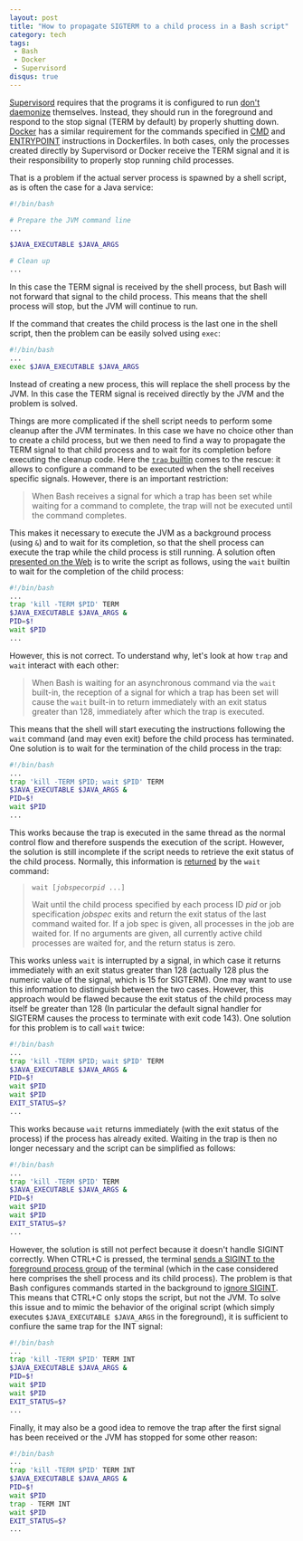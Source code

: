 ```yaml
---
layout: post
title: "How to propagate SIGTERM to a child process in a Bash script"
category: tech
tags:
 - Bash
 - Docker
 - Supervisord
disqus: true
---
```


[Supervisord](http://supervisord.org/) requires that the programs it is configured to run
[don't daemonize](http://supervisord.org/subprocess.html) themselves. Instead, they should run in the
foreground and respond to the stop signal (TERM by default) by properly shutting down.
[Docker](https://www.docker.com/) has a similar requirement for the commands specified in
[CMD](http://docs.docker.com/reference/builder/#cmd) and [ENTRYPOINT](http://docs.docker.com/reference/builder/#entrypoint)
instructions in Dockerfiles. In both cases, only the processes created directly by Supervisord or
Docker receive the TERM signal and it is their responsibility to properly stop running child processes.

That is a problem if the actual server process is spawned by a shell script, as is often the case for a Java service:

~~~ bash
#!/bin/bash

# Prepare the JVM command line
...

$JAVA_EXECUTABLE $JAVA_ARGS

# Clean up
...
~~~

In this case the TERM signal is received by the shell process, but Bash will not forward that
signal to the child process. This means that the shell process will stop, but the JVM will
continue to run.

If the command that creates the child process is the last one in the shell script, then the problem
can be easily solved using `exec`:

~~~ bash
#!/bin/bash
...
exec $JAVA_EXECUTABLE $JAVA_ARGS
~~~

Instead of creating a new process, this will replace the shell process by the JVM. In this case the
TERM signal is received directly by the JVM and the problem is solved.

Things are more complicated if the shell script needs to perform some cleanup after the JVM
terminates. In this case we have no choice other than to create a child process, but we then need
to find a way to propagate the TERM signal to that child process and to wait for its completion
before executing the cleanup code. Here the [`trap` builtin](http://www.tldp.org/LDP/Bash-Beginners-Guide/html/sect_12_02.html)
comes to the rescue: it allows to configure a command to be executed when the shell receives
specific signals. However, there is an important restriction:

> When Bash receives a signal for which a trap has been set while waiting for a command to complete,
the trap will not be executed until the command completes.

This makes it necessary to execute the JVM as a background process (using `&`) and to wait for its
completion, so that the shell process can execute the trap while the child process is still running.
A solution often [presented on the Web][3] is to write the script as follows, using the `wait`
builtin to wait for the completion of the child process:

~~~ bash
#!/bin/bash
...
trap 'kill -TERM $PID' TERM
$JAVA_EXECUTABLE $JAVA_ARGS &
PID=$!
wait $PID
...
~~~

However, this is not correct. To understand why, let's look at how `trap` and `wait` interact with
each other:

> When Bash is waiting for an asynchronous command via the `wait` built-in, the reception of a
signal for which a trap has been set will cause the `wait` built-in to return immediately with an
exit status greater than 128, immediately after which the trap is executed.

This means that the shell will start executing the instructions following the `wait` command
(and may even exit) before the child process has terminated. One solution is to wait for the
termination of the child process in the trap:

~~~ bash
#!/bin/bash
...
trap 'kill -TERM $PID; wait $PID' TERM
$JAVA_EXECUTABLE $JAVA_ARGS &
PID=$!
wait $PID
...
~~~

This works because the trap is executed in the same thread as the normal control flow and therefore
suspends the execution of the script. However, the solution is still incomplete if the script needs
to retrieve the exit status of the child process. Normally, this information is
[returned](http://www.gnu.org/software/bash/manual/html_node/Job-Control-Builtins.html) by the
`wait` command:

> `wait [`*`jobspec`*` or `*`pid`*` ...]`
>
> Wait until the child process specified by each process ID *pid* or job specification *jobspec*
exits and return the exit status of the last command waited for. If a job spec is given, all
processes in the job are waited for. If no arguments are given, all currently active child
processes are waited for, and the return status is zero.

This works unless `wait` is interrupted by a signal, in which case it returns immediately with an
exit status greater than 128 (actually 128 plus the numeric value of the signal, which is 15 for SIGTERM).
One may want to use this information to distinguish between the two cases. However, this approach would be flawed
because the exit status of the child process may itself be greater than 128 (In particular the default signal
handler for SIGTERM causes the process to terminate with exit code 143).
One solution for this problem is to call `wait` twice:

~~~ bash
#!/bin/bash
...
trap 'kill -TERM $PID; wait $PID' TERM
$JAVA_EXECUTABLE $JAVA_ARGS &
PID=$!
wait $PID
wait $PID
EXIT_STATUS=$?
...
~~~

This works because `wait` returns immediately (with the exit status of the process) if the process
has already exited. Waiting in the trap is then no longer necessary and the script can be simplified
as follows:

~~~ bash
#!/bin/bash
...
trap 'kill -TERM $PID' TERM
$JAVA_EXECUTABLE $JAVA_ARGS &
PID=$!
wait $PID
wait $PID
EXIT_STATUS=$?
...
~~~

However, the solution is still not perfect because it doesn't handle SIGINT correctly. 
When CTRL+C is pressed, the terminal [sends a SIGINT to the foreground process group][1] of the
terminal (which in the case considered here comprises the shell process and its child process).
The problem is that Bash configures commands started in the background to [ignore SIGINT][2].
This means that CTRL+C only stops the script, but not the JVM.
To solve this issue and to mimic the behavior of the original script (which simply
executes `$JAVA_EXECUTABLE $JAVA_ARGS` in the foreground), it is sufficient to confiure the
same trap for the INT signal:

~~~ bash
#!/bin/bash
...
trap 'kill -TERM $PID' TERM INT
$JAVA_EXECUTABLE $JAVA_ARGS &
PID=$!
wait $PID
wait $PID
EXIT_STATUS=$?
...
~~~

Finally, it may also be a good idea to remove the trap after the first signal has been received
or the JVM has stopped for some other reason:

~~~ bash
#!/bin/bash
...
trap 'kill -TERM $PID' TERM INT
$JAVA_EXECUTABLE $JAVA_ARGS &
PID=$!
wait $PID
trap - TERM INT
wait $PID
EXIT_STATUS=$?
...
~~~

[1]: http://unix.stackexchange.com/questions/149741/why-is-sigint-not-propagated-to-childs-process-when-sent-to-its-parent-process#149756
[2]: http://unix.stackexchange.com/questions/55558/how-can-i-kill-and-wait-for-background-processes-to-finish-in-a-shell-script-whe#55591
[3]: http://unix.stackexchange.com/questions/146756/forward-sigterm-to-child-in-bash#146770
